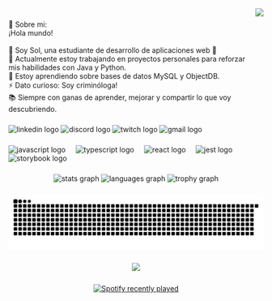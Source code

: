 <img align="right" height="201" src="https://media2.giphy.com/media/v1.Y2lkPTc5MGI3NjExOWM5MmN0bGt1aWltc3l5NGlpZ3ozanl1aWNzNXV0MWVlOW8yNzU1NiZlcD12MV9pbnRlcm5hbF9naWZfYnlfaWQmY3Q9cw/cekRR561cp6tpnG8ZC/giphy.gif"  />

###

<p align="left">💫 Sobre mi:<br>¡Hola mundo!<br><br>👋 Soy Sol, una estudiante de desarrollo de aplicaciones web 🚀<br>🔭 Actualmente estoy trabajando en proyectos personales para reforzar mis habilidades con Java y Python.<br>🌱 Estoy aprendiendo sobre bases de datos MySQL y ObjectDB.<br>⚡ Dato curioso: Soy criminóloga!<br>📚 Siempre con ganas de aprender, mejorar y compartir lo que voy descubriendo.</p>

###

<div align="left">
  <img src="https://raw.githubusercontent.com/maurodesouza/profile-readme-generator/master/src/assets/icons/social/linkedin/default.svg" width="52" height="40" alt="linkedin logo"  />
  <img src="https://raw.githubusercontent.com/maurodesouza/profile-readme-generator/master/src/assets/icons/social/discord/default.svg" width="52" height="40" alt="discord logo"  />
  <img src="https://raw.githubusercontent.com/maurodesouza/profile-readme-generator/master/src/assets/icons/social/twitch/default.svg" width="52" height="40" alt="twitch logo"  />
  <img src="https://raw.githubusercontent.com/maurodesouza/profile-readme-generator/master/src/assets/icons/social/gmail/default.svg" width="52" height="40" alt="gmail logo"  />
</div>

###

<div align="left">
  <img src="https://cdn.jsdelivr.net/gh/devicons/devicon/icons/javascript/javascript-original.svg" height="40" alt="javascript logo"  />
  <img width="12" />
  <img src="https://cdn.jsdelivr.net/gh/devicons/devicon/icons/typescript/typescript-original.svg" height="40" alt="typescript logo"  />
  <img width="12" />
  <img src="https://cdn.jsdelivr.net/gh/devicons/devicon/icons/react/react-original.svg" height="40" alt="react logo"  />
  <img width="12" />
  <img src="https://cdn.jsdelivr.net/gh/devicons/devicon/icons/jest/jest-plain.svg" height="40" alt="jest logo"  />
  <img width="12" />
  <img src="https://cdn.jsdelivr.net/gh/devicons/devicon/icons/storybook/storybook-original.svg" height="40" alt="storybook logo"  />
</div>

###

<div align="center">
  <img src="https://github-readme-stats.vercel.app/api?username=Solixel&hide_title=true&hide_rank=false&show_icons=true&include_all_commits=true&count_private=true&disable_animations=false&theme=slateorange&locale=es&hide_border=true&order=1" height="150" alt="stats graph"  />
  <img src="https://github-readme-stats.vercel.app/api/top-langs?username=Solixel&locale=en&hide_title=false&layout=compact&card_width=320&langs_count=5&theme=slateorange&hide_border=true&order=2" height="150" alt="languages graph"  />
  <img src="https://github-profile-trophy.vercel.app?username=Solixel&theme=apprentice&column=-1&row=1&margin-w=8&margin-h=8&no-bg=false&no-frame=true&order=4" height="150" alt="trophy graph"  />
</div>

###

<img src="https://raw.githubusercontent.com/Solixel/Solixel/output/snake.svg" alt="Snake animation" />

###

<div align="center">
  <img src="https://profile-counter.glitch.me/Solixel/count.svg?"  />
</div>

###

<div align="center">
  <a href="https://open.spotify.com/user/Soletion">
    <img src="https://spotify-recently-played-readme.vercel.app/api?user=Soletion&count=5&unique=true" alt="Spotify recently played" />
  </a>
</div>

###

